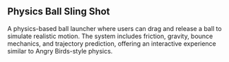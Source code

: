 ## Physics Ball Sling Shot

A physics-based ball launcher where users can drag and release a ball to simulate realistic motion. The system includes friction, gravity, bounce mechanics, and trajectory prediction, offering an interactive experience similar to Angry Birds-style physics.
